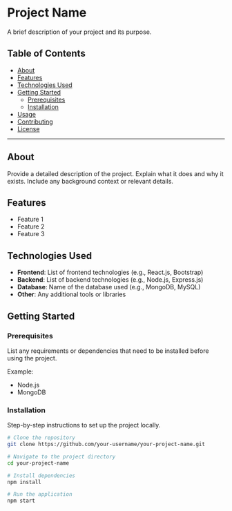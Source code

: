 # Project Name

A brief description of your project and its purpose.

## Table of Contents

- [About](#about)
- [Features](#features)
- [Technologies Used](#technologies-used)
- [Getting Started](#getting-started)
  - [Prerequisites](#prerequisites)
  - [Installation](#installation)
- [Usage](#usage)
- [Contributing](#contributing)
- [License](#license)

---

## About

Provide a detailed description of the project. Explain what it does and why it exists. Include any background context or relevant details.

## Features

- Feature 1
- Feature 2
- Feature 3

## Technologies Used

- **Frontend**: List of frontend technologies (e.g., React.js, Bootstrap)
- **Backend**: List of backend technologies (e.g., Node.js, Express.js)
- **Database**: Name of the database used (e.g., MongoDB, MySQL)
- **Other**: Any additional tools or libraries

## Getting Started

### Prerequisites

List any requirements or dependencies that need to be installed before using the project.

Example:
- Node.js
- MongoDB

### Installation

Step-by-step instructions to set up the project locally.

```bash
# Clone the repository
git clone https://github.com/your-username/your-project-name.git

# Navigate to the project directory
cd your-project-name

# Install dependencies
npm install

# Run the application
npm start
